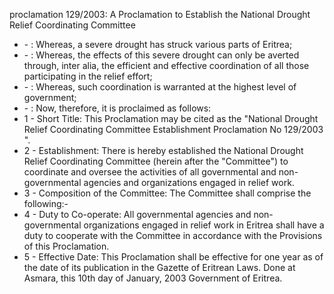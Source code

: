 proclamation 129&#x2F;2003: A Proclamation to Establish the National Drought Relief Coordinating Committee

<ul>
			<li> - : Whereas, a severe drought has struck various parts of Eritrea;<ul>
			</ul></li>			<li> - : Whereas, the effects of this severe drought can only be averted through, inter alia, the efficient and effective coordination of all those participating in the relief effort;<ul>
			</ul></li>			<li> - : Whereas, such coordination is warranted at the highest level of government;
<ul>
			</ul></li>			<li> - : Now, therefore, it is proclaimed as follows:<ul>
			</ul></li>			<li>1 - Short Title: This Proclamation may be cited as the &quot;National Drought Relief Coordinating Committee Establishment Proclamation No 129&#x2F;2003 &quot;.<ul>
			</ul></li>			<li>2 - Establishment: There is hereby established the National Drought Relief Coordinating Committee (herein after the &quot;Committee&quot;) to coordinate and oversee the activities of all governmental and non-governmental agencies and organizations engaged in relief work.<ul>
			</ul></li>			<li>3 - Composition of the Committee: The Committee shall comprise the following:-<ul>
			</ul></li>			<li>4 - Duty to Co-operate: All governmental agencies and non-governmental organizations engaged in relief work in Eritrea shall have a duty to cooperate with the Committee in accordance with the Provisions of this Proclamation.<ul>
			</ul></li>			<li>5 - Effective Date: This Proclamation shall be effective for one year as of the date of its publication in the Gazette of Eritrean Laws. Done at Asmara, this 10th day of January, 2003 Government of Eritrea.<ul>
			</ul></li></ul>